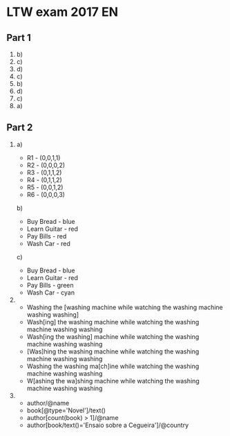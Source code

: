# LTW exam 2017 EN

## Part 1

1. b)
2. c)
3. d)
4. c)
5. b)
6. d)
7. c)
8. a)

## Part 2

1. 
    a) 
      * R1 - (0,0,1,1)
      * R2 - (0,0,0,2)    
      * R3 - (0,1,1,2)    
      * R4 - (0,1,1,2)    
      * R5 - (0,0,1,2)    
      * R6 - (0,0,0,3)
    
    b)
      * Buy Bread - blue      
      * Learn Guitar - red      
      * Pay Bills - red      
      * Wash Car - red

    c)
      * Buy Bread - blue      
      * Learn Guitar - red      
      * Pay Bills - green      
      * Wash Car - cyan

2. 
    * Washing the [washing machine while watching the washing machine washing washing]
    * Wash[ing] the washing machine while watching the washing machine washing washing
    * Wash[ing the washing] machine while watching the washing machine washing washing
    * [Was]hing the washing machine while watching the washing machine washing washing
    * Washing the washing ma[ch]ine while watching the washing machine washing washing
    * W[ashing the wa]shing machine while watching the washing machine washing washing

4. 
    * author/@name
    * book[@type='Novel']/text()
    * author[count(book) > 1]/@name
    * author[book/text()='Ensaio sobre a Cegueira']/@country